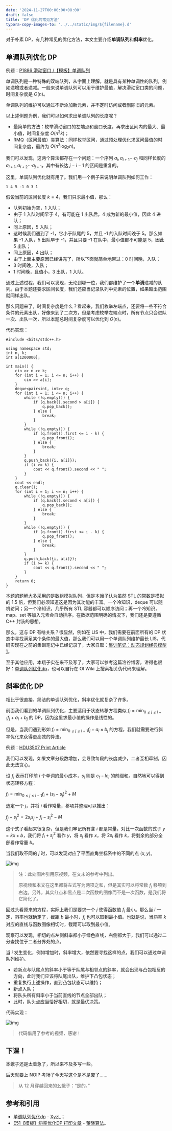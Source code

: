 ```yaml
---
date: '2024-11-27T00:00:00+08:00'
draft: false
title: 'DP 优化的常见方法'
typora-copy-images-to: '../../static/img/${filename}.d'
---
```


对于朴素 DP，有几种常见的优化方法，本文主要介绍**单调队列**和**斜率**优化。

## 单调队列优化 DP

例题：[P1886 滑动窗口 /【模板】单调队列](https://www.luogu.com.cn/problem/P1886)

单调队列是一种特殊的双端队列，从字面上理解，就是具有某种单调性的队列，例如递增或者递减。一般来说单调队列可以用于维护最值，解决滑动窗口类的问题，时间复杂度是 $O(n)$。

单调队列的维护可以通过不断添加新元素，并不定时访问或者删除旧的元素。

以上述例题为例，我们可以如何求出单调队列的长度呢？

- 最简单的方法：枚举滑动窗口的左端点和窗口长度，再求出区间内的最大、最小值，时间复杂度 $O(n^{2}k)$；
- RMQ（区间最值）类算法：同样枚举区间，通过预处理优化求区间最值的时间复杂度，最终为 $O(n^2 \log_{2} n)$。

我们可以发现，这两个算法都存在一个问题：一个序列 $a_{i},a_{i+1} \cdots a_{j}$ 和同样长度的 $a_{i+1},a_{i+2} \cdots a_{j+1}$，其中有长达 $j-i-1$ 的区间是重复的。

这里，单调队列优化就有用了。我们用一个例子来说明单调队列如何工作：

```
1 4 5 -1 0 3 1
```

假设当前的区间长度 $k=4$，我们只求最小值，那么：

- 队列初始为空，1 入队；
- 由于 1 入队时间早于 4，有可能在 1 出队后，4 成为新的最小值，因此 4 进队；
- 同上原因，5 入队；
- 这时候我们遇到了 -1，它小于队尾的 5，并且 -1 的入队时间晚于 5。那么如果 -1 入队，5 出队早于 -1，并且只要 -1 在队中，最小值都不可能是 5，因此 5 出队；
- 同上原因，4 出队；
- 由于上面主要原因已经讲完了，所以下面就简单地带过：0 时间晚，入队；
- 3 时间晚，入队；
- 1 时间晚，且值小，3 出队，1 入队。

通过上述过程，我们可以发现，无论到哪一位，我们都维护了一个**单调**递减的队列。由于本题还要求区间长度，我们还应当记录队列中元素的位置，如果超出范围就同样出队。

那么问题来了，时间复杂度是什么？看起来，我们枚举左端点，还要将一些不符合条件的元素出队，好像来到了二次方，但是考虑枚举左端点时，所有节点只会进队一次、出队一次，所以本题总时间复杂度可以优化到 $O(n)$。

代码实现：

```
#include <bits/stdc++.h>

using namespace std;
int n, k;
int a[1200000];

int main() {
    cin >> n >> k;
    for (int i = 1; i <= n; i++) {
        cin >> a[i];
    }
    deque<pair<int, int>> q;
    for (int i = 1; i <= n; i++) {
        while (!q.empty()) {
            if (q.back().second > a[i]) {
                q.pop_back();
            } else {
                break;
            }
        }
        while (!q.empty()) {
            if (q.front().first <= i - k) {
                q.pop_front();
            } else {
                break;
            }
        }
        q.push_back({i, a[i]});
        if (i >= k) {
            cout << q.front().second << " ";
        }
    }
    cout << endl;
    q.clear();
    for (int i = 1; i <= n; i++) {
        while (!q.empty()) {
            if (q.back().second < a[i]) {
                q.pop_back();
            } else {
                break;
            }
        }
        while (!q.empty()) {
            if (q.front().first <= i - k) {
                q.pop_front();
            } else {
                break;
            }
        }
        q.push_back({i, a[i]});
        if (i >= k) {
            cout << q.front().second << " ";
        }
    }
    return 0;
}
```

本题的题解大多采用的是数组模拟队列，但是本蛾子认为虽然 STL 的常数是模拟的 1.5 倍，但我们必须知道这是因为其功能的丰富。一个冷知识，deque 可以随机访问；另一个冷知识，几乎所有 STL 容器都可以顺序访问；再一个冷知识，map、set 等加入元素会自动排序。在数据范围明确的情况下，我们还是要遵循 C++ 封装的思想。

那么，这与 DP 有啥关系？很显然，例如在 LIS 中，我们需要在前面所有的 DP 状态中寻找满足某个条件的最大值，那么我们可以用一个单调队列维护最长 LIS，代码实现在之前的集训笔记中已经记录了，大家自取：[集训笔记：动态规划经典模型 1](https://old.bug-barrel.top/archives/55)。

至于其他应用，本蛾子实在来不及写了，大家可以参考这篇洛谷博客，讲得也很好：[单调队列优化dp](https://www.luogu.com.cn/article/1u1affxp)，也可以自行在 OI Wiki 上搜索相关伪代码来理解。

## 斜率优化 DP

相比于很直接、简洁的单调队列优化，斜率优化就复杂了许多。

前面我们看到的单调队列优化，主要适用于状态转移方程类似 $f_{i}=\min_{0 \leq j \leq i-1} f_{j}+a_{i}+b_{j}$ 的 DP，因为这里求最小值的操作是线性的。

但是，当我们遇到形如 $f_{i}=\min_{0 \leq j \leq i-1} f_{j}+a_{i} \times b_{j}$ 的方程，我们就需要进行斜率优化来获得更高效的算法。

例题：[HDU3507 Print Article](https://vjudge.net/problem/HDU-3507)

我们可以发现，如果文章分段数增加，会导致每段的长度减少，二者互相牵制，因此无法贪心。

设 $f_{i}$ 表示打印前 $i$ 个单词的最小成本，$s_{i}$ 则是 $c_{1} \cdots lc_{i}$ 的前缀和。自然地可以得到状态转移方程：

$f_{i}=\min_{0 \leq j \leq i-1} f_{i}+(s_{i}-s_{j})^2+M$

选定一个 $j$，并将 $i$ 看作常量，移项并整理可以推出：

$f_{j}+s_{j}^2=2s_{i} s_{j}+f_{i}-s_{i}^2-M$

这个式子看起来很复杂，但是我们牢记所有含 $i$ 都是常量，对比一次函数的式子 $y=kx+b$，我们将 $f_{i}+s_{j}^2$ 看作 $y$，将 $s_{j}$ 看作 $x$，将 $2s_{i}$ 看作 $k$，将剩余的部分全部看作常量 $b$。

当我们取不同的 $j$ 时，可以发现对应了平面直角坐标系中的不同的点 $(x,y)$。

![img](../../static/img/1ec9f00dde.d/image-27.png)

> 注：此处图片引用原视频，在文末的参考中列出。
>
> 原视频和本文在这里都将左式写为两项之和，但是其实可以将常数 $f_{j}$ 移项到右边。另外，其实红点和黑点是二次函数的图像而不是一次函数，是我们将它简化了。

回过头看原来的方程，实际上我们是要求一个 $j$ 使得函数值 $f_{i}$ 最小。那么当 $i$ 一定，斜率也就确定了，截距 $b$ 最小时，$f_{i}$ 也可以取到最小值。也就是说，当斜率 $k$ 对应的直线与函数图像相切时，截距可以取到最小值。

观察可以发现，相切的点左侧斜率都小于绿色直线，右侧都大于，我们可以通过二分查找位于二者分界处的点。

当 $i$ 发生变化，例如增加时，斜率增大，依然要寻找这样的点，我们可以通过单调队列维护。

- 若新点与队尾点的斜率小于等于队尾与相邻点的斜率，就会出现与凸包相反的方向，此时我们应该将队尾出队，维护下凸包状态；
- 重复执行上述操作，直到凸包状态可以维持；
- 新点入队；
- 将队头所有斜率小于当前直线的节点全部出队；
- 此时，队头点应当恰好相切，就是最优决策。

代码实现：

![img](../../static/img/1ec9f00dde.d/image-28.png)

> 代码借用了参考的视频，感谢！

## 下课！

本蛾子还是太着急了，所以来不及多写一些。

后天就要上 NOIP 考场了今天写这个是不是废了……

> 从 12 月穿越回来的幺蛾子：“是的。”

## 参考和引用

- [单调队列优化dp](https://www.luogu.com.cn/article/1u1affxp) - [XyzL](https://www.luogu.com.cn/user/130812)；
- [E51【模板】斜率优化DP 打印文章](https://www.bilibili.com/video/BV1CM4y147Ef) - [董晓算法](https://space.bilibili.com/517494241)。
